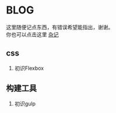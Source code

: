 # BLOG

这里随便记点东西，有错误希望能指出，谢谢。    
你也可以点击这里 [杂记](http://huahua-chen.coding.me)

## css

1. 初识Flexbox


## 构建工具

1. 初识gulp


